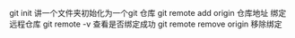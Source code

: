 git init  讲一个文件夹初始化为一个git 仓库
git remote add origin 仓库地址  绑定远程仓库
git remote -v  查看是否绑定成功
git remote remove origin 移除绑定